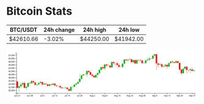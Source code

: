 # Bitcoin Stats

BTC/USDT|24h change|24h high|24h low|
|---|---|---|---|
|$42610.66|-3.02%|$44250.00|$41942.00|

<img src="./chart.svg">

